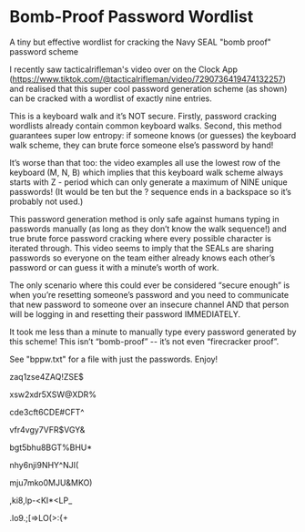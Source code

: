 # Bomb-Proof Password Wordlist
A tiny but effective wordlist for cracking the Navy SEAL "bomb proof" password scheme

I recently saw tacticalrifleman's video over on the Clock App (https://www.tiktok.com/@tacticalrifleman/video/7290736419474132257) and realised that this super cool password generation scheme (as shown) can be cracked with a wordlist of exactly nine entries.

This is a keyboard walk and it’s NOT secure. Firstly, password cracking wordlists already contain common keyboard walks. Second, this method guarantees super low entropy: if someone knows (or guesses) the keyboard walk scheme, they can brute force someone else’s password by hand!

It’s worse than that too: the video examples all use the lowest row of the keyboard (M, N, B) which implies that this keyboard walk scheme always starts with Z - period which can only generate a maximum of NINE unique passwords! (It would be ten but the ? sequence ends in a backspace so it’s probably not used.)

This password generation method is only safe against humans typing in passwords manually (as long as they don’t know the walk sequence!) and true brute force password cracking where every possible character is iterated through. This video seems to imply that the SEALs are sharing passwords so everyone on the team either already knows each other’s password or can guess it with a minute’s worth of work.

The only scenario where this could ever be considered “secure enough” is when you’re resetting someone’s password and you need to communicate that new password to someone over an insecure channel AND that person will be logging in and resetting their password IMMEDIATELY.

It took me less than a minute to manually type every password generated by this scheme! This isn’t “bomb-proof” -- it’s not even “firecracker proof”.




See "bppw.txt" for a file with just the passwords. Enjoy!

zaq1zse4ZAQ!ZSE$

xsw2xdr5XSW@XDR%

cde3cft6CDE#CFT^

vfr4vgy7VFR$VGY&

bgt5bhu8BGT%BHU*

nhy6nji9NHY^NJI(

mju7mko0MJU&MKO)

,ki8,lp-<KI*<LP_

.lo9.;[=>LO(>:{+
